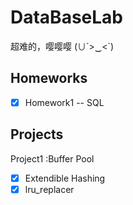 # DataBaseLab

超难的，嘤嘤嘤 (∪´>‿<`) 

## Homeworks 

- [x] Homework1  --  SQL


## Projects

Project1 :Buffer Pool  
- [x] Extendible Hashing
- [x] lru_replacer 
